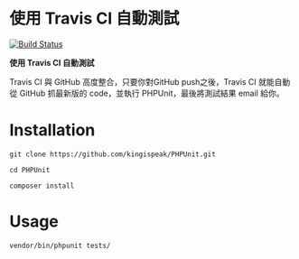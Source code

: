 # 使用 Travis CI 自動測試

[![Build Status](https://travis-ci.org/simpleHoChun/phpunit.git?branch=master)](https://travis-ci.org/simpleHoChun/phpunit)

**使用 Travis CI 自動測試**

Travis CI 與 GitHub 高度整合，只要你對GitHub push之後，Travis CI 就能自動從 GitHub 抓最新版的 code，並執行 PHPUnit，最後將測試結果 email 給你。

# Installation

`git clone https://github.com/kingispeak/PHPUnit.git`

`cd PHPUnit`

`composer install`

# Usage

`vendor/bin/phpunit tests/`
